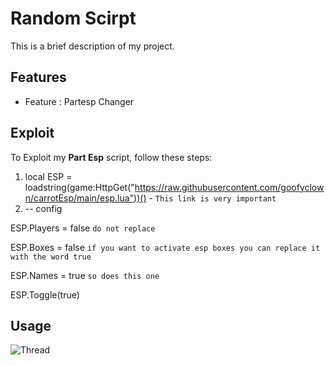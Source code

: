 # Random Scirpt

This is a brief description of my project.

## Features

- Feature : Partesp Changer

## Exploit

To Exploit my **Part Esp** script, follow these steps:

1. local ESP = loadstring(game:HttpGet("https://raw.githubusercontent.com/goofyclown/carrotEsp/main/esp.lua"))() - `This link is very important`
2. -- config
   
  ESP.Players = false `do not replace`

  ESP.Boxes = false `if you want to activate esp boxes you can replace it with the word true`

  ESP.Names = true `so does this one`

  ESP.Toggle(true)



## Usage
![Thread](https://cdn.discordapp.com/attachments/1130926366347493507/1147498470404526212/R._Konten_Ucapan_Hari_Pramuka_2023.png)
